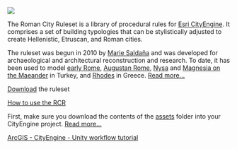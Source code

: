 ![](http://etc.ucla.edu/wp-content/uploads/2014/09/title.jpg)

The Roman City Ruleset is a library of procedural rules for [Esri CityEngine](http://www.esri.com/software/cityengine). It comprises a set of building typologies that can be stylistically adjusted to create Hellenistic, Etruscan, and Roman cities. 

The ruleset was begun in 2010 by [Marie Saldaña](http://www.mariesaldana.com/about/) and was developed for archaeological and architectural reconstruction and research. To date, it has been used to model [early Rome](http://etc.ucla.edu/projects/romelab/), [Augustan Rome](http://etc.ucla.edu/projects/augustan-rome/), [Nysa](http://www.mariesaldana.com/portfolio/nysa/) and [Magnesia on the Maeander](http://www.mariesaldana.com/portfolio/magnesia/) in Turkey, and [Rhodes](http://www.mariesaldana.com/portfolio/rhodes/) in Greece. [Read more...](https://github.com/mariegsaldana/Roman-City-Ruleset/wiki/About-the-Roman-City-Ruleset)

[Download](https://github.com/mariegsaldana/Roman-City-Ruleset/archive/master.zip) the ruleset

[How to use the RCR](https://github.com/mariegsaldana/Roman-City-Ruleset/wiki/How-to-Use-the-Roman-City-Ruleset)

First, make sure you download the contents of the [assets](https://www.dropbox.com/sh/dsauh64qkn8botp/AACeuybbpFe62SeUdRGbQSk9a?dl=0) folder into your CityEngine project. [Read more...](https://github.com/mariegsaldana/Roman-City-Ruleset/wiki/About-the-Roman-City-Ruleset)

[ArcGIS - CityEngine - Unity workflow tutorial](https://github.com/mariegsaldana/Roman-City-Ruleset/wiki/ArcGIS__CityEngine__Unity:-Workflow-Tutorial)
